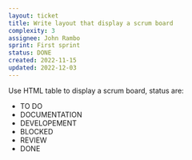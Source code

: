 ```yaml
---
layout: ticket
title: Write layout that display a scrum board
complexity: 3
assignee: John Rambo
sprint: First sprint
status: DONE
created: 2022-11-15
updated: 2022-12-03
---
```

Use HTML table to display a scrum board, status are:

* TO DO
* DOCUMENTATION
* DEVELOPEMENT
* BLOCKED
* REVIEW
* DONE
